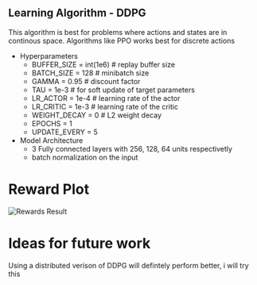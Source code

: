 ## Learning Algorithm - DDPG
  This algorithm is best for problems where actions and states are in continous space. Algorithms like PPO works best for discrete actions
  * Hyperparameters
    * BUFFER_SIZE = int(1e6)  # replay buffer size
    * BATCH_SIZE = 128  # minibatch size
    * GAMMA = 0.95  # discount factor
    * TAU = 1e-3  # for soft update of target parameters
    * LR_ACTOR = 1e-4  # learning rate of the actor
    * LR_CRITIC = 1e-3  # learning rate of the critic
    * WEIGHT_DECAY = 0  # L2 weight decay
    * EPOCHS = 1
    * UPDATE_EVERY = 5
  * Model Architecture
    * 3 Fully connected layers with 256, 128, 64 units respectivetly
    * batch normalization on the input
    
# Reward Plot
![Rewards Result](https://drive.google.com/open?id=1jPbFGxSw2LEx200cMYumC_OFGHJwWf7m)

# Ideas for future work
  Using a distributed verison of DDPG will defintely perform better, i will try this
    
